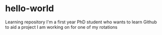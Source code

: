 # hello-world
Learning repository
I'm a first year PhD student who wants to learn Github to aid a project I am working on for one of my rotations
